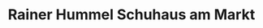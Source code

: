 ---
title: "Rainer Hummel Schuhaus am Markt"
url: /treuen/rainer-hummel-schuhaus-am-markt/
shop: Kleidung
---